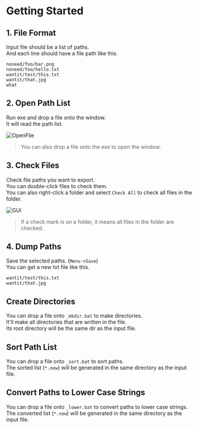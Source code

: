 # Getting Started

## 1. File Format

Input file should be a list of paths.  
And each line should have a file path like this.  

```
noneed/foo/bar.png
noneed/foo/hello.txt
wantit/test/this.txt
wantit/that.jpg
what
```

## 2. Open Path List

Run exe and drop a file onto the window.  
It will read the path list.  

![OpenFile](https://user-images.githubusercontent.com/69258547/231189381-420ebdf2-8463-4ff9-bae8-4bed6f3eb550.png)

> You can also drop a file onto the exe to open the window.

## 3. Check Files

Check file paths you want to export.  
You can double-click files to check them.  
You can also right-click a folder and select `Check All` to check all files in the folder.  

![GUI](https://user-images.githubusercontent.com/69258547/231185813-1d31405b-cefb-4f52-9255-8ce24dbeb9c5.png)

> If a check mark is on a folder, it means all files in the folder are checked.  

## 4. Dump Paths

Save the selected paths. (`Menu->Save`)  
You can get a new txt file like this.  

```
wantit/test/this.txt
wantit/that.jpg
```

## Create Directories

You can drop a file onto `_mkdir.bat` to make directories.  
It'll make all directories that are written in the file.  
Its root directory will be the same dir as the input file.  

## Sort Path List

You can drop a file onto `_sort.bat` to sort paths.  
The sorted list (`*.new`) will be generated in the same directory as the input file.  

## Convert Paths to Lower Case Strings

You can drop a file onto `_lower.bat` to convert paths to lower case strings.  
The converted list (`*.new`) will be generated in the same directory as the input file.  

